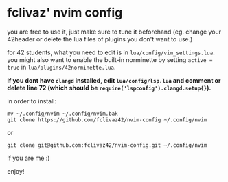 # fclivaz' nvim config

you are free to use it, just make sure to tune it beforehand (eg. change your 42header or delete the lua files of plugins you don't want to use.)

for 42 students, what you need to edit is in `lua/config/vim_settings.lua`. you might also want to enable the built-in norminette by setting `active = true` in `lua/plugins/42norminette.lua`.

**if you dont have `clangd` installed, edit `lua/config/lsp.lua` and comment or delete line 72 (which should be `require('lspconfig').clangd.setup{}`).**

in order to install:

```shell
mv ~/.config/nvim ~/.config/nvim.bak
git clone https://github.com/fclivaz42/nvim-config ~/.config/nvim
```
or 
```shell
git clone git@github.com:fclivaz42/nvim-config.git ~/.config/nvim
```
if you are me :)

enjoy!
